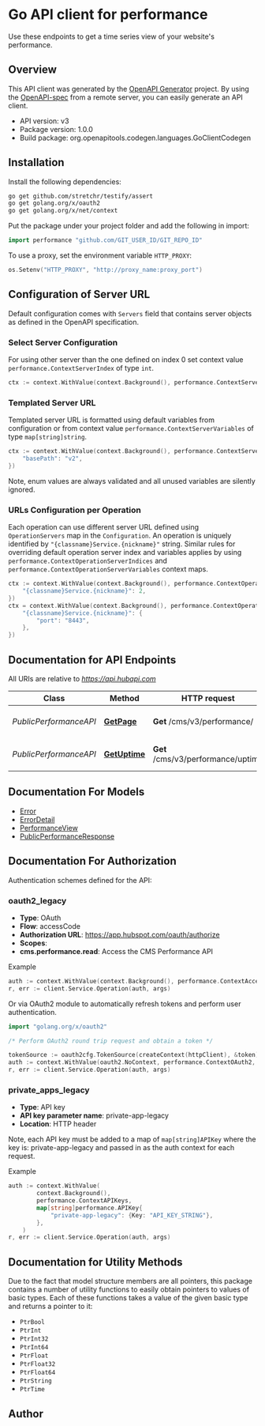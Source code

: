 # Go API client for performance

Use these endpoints to get a time series view of your website's performance.

## Overview
This API client was generated by the [OpenAPI Generator](https://openapi-generator.tech) project.  By using the [OpenAPI-spec](https://www.openapis.org/) from a remote server, you can easily generate an API client.

- API version: v3
- Package version: 1.0.0
- Build package: org.openapitools.codegen.languages.GoClientCodegen

## Installation

Install the following dependencies:

```sh
go get github.com/stretchr/testify/assert
go get golang.org/x/oauth2
go get golang.org/x/net/context
```

Put the package under your project folder and add the following in import:

```go
import performance "github.com/GIT_USER_ID/GIT_REPO_ID"
```

To use a proxy, set the environment variable `HTTP_PROXY`:

```go
os.Setenv("HTTP_PROXY", "http://proxy_name:proxy_port")
```

## Configuration of Server URL

Default configuration comes with `Servers` field that contains server objects as defined in the OpenAPI specification.

### Select Server Configuration

For using other server than the one defined on index 0 set context value `performance.ContextServerIndex` of type `int`.

```go
ctx := context.WithValue(context.Background(), performance.ContextServerIndex, 1)
```

### Templated Server URL

Templated server URL is formatted using default variables from configuration or from context value `performance.ContextServerVariables` of type `map[string]string`.

```go
ctx := context.WithValue(context.Background(), performance.ContextServerVariables, map[string]string{
	"basePath": "v2",
})
```

Note, enum values are always validated and all unused variables are silently ignored.

### URLs Configuration per Operation

Each operation can use different server URL defined using `OperationServers` map in the `Configuration`.
An operation is uniquely identified by `"{classname}Service.{nickname}"` string.
Similar rules for overriding default operation server index and variables applies by using `performance.ContextOperationServerIndices` and `performance.ContextOperationServerVariables` context maps.

```go
ctx := context.WithValue(context.Background(), performance.ContextOperationServerIndices, map[string]int{
	"{classname}Service.{nickname}": 2,
})
ctx = context.WithValue(context.Background(), performance.ContextOperationServerVariables, map[string]map[string]string{
	"{classname}Service.{nickname}": {
		"port": "8443",
	},
})
```

## Documentation for API Endpoints

All URIs are relative to *https://api.hubapi.com*

Class | Method | HTTP request | Description
------------ | ------------- | ------------- | -------------
*PublicPerformanceAPI* | [**GetPage**](docs/PublicPerformanceAPI.md#getpage) | **Get** /cms/v3/performance/ | View your website&#39;s performance.
*PublicPerformanceAPI* | [**GetUptime**](docs/PublicPerformanceAPI.md#getuptime) | **Get** /cms/v3/performance/uptime | View your website&#39;s uptime.


## Documentation For Models

 - [Error](docs/Error.md)
 - [ErrorDetail](docs/ErrorDetail.md)
 - [PerformanceView](docs/PerformanceView.md)
 - [PublicPerformanceResponse](docs/PublicPerformanceResponse.md)


## Documentation For Authorization


Authentication schemes defined for the API:
### oauth2_legacy


- **Type**: OAuth
- **Flow**: accessCode
- **Authorization URL**: https://app.hubspot.com/oauth/authorize
- **Scopes**: 
 - **cms.performance.read**: Access the CMS Performance API

Example

```go
auth := context.WithValue(context.Background(), performance.ContextAccessToken, "ACCESSTOKENSTRING")
r, err := client.Service.Operation(auth, args)
```

Or via OAuth2 module to automatically refresh tokens and perform user authentication.

```go
import "golang.org/x/oauth2"

/* Perform OAuth2 round trip request and obtain a token */

tokenSource := oauth2cfg.TokenSource(createContext(httpClient), &token)
auth := context.WithValue(oauth2.NoContext, performance.ContextOAuth2, tokenSource)
r, err := client.Service.Operation(auth, args)
```

### private_apps_legacy

- **Type**: API key
- **API key parameter name**: private-app-legacy
- **Location**: HTTP header

Note, each API key must be added to a map of `map[string]APIKey` where the key is: private-app-legacy and passed in as the auth context for each request.

Example

```go
auth := context.WithValue(
		context.Background(),
		performance.ContextAPIKeys,
		map[string]performance.APIKey{
			"private-app-legacy": {Key: "API_KEY_STRING"},
		},
	)
r, err := client.Service.Operation(auth, args)
```


## Documentation for Utility Methods

Due to the fact that model structure members are all pointers, this package contains
a number of utility functions to easily obtain pointers to values of basic types.
Each of these functions takes a value of the given basic type and returns a pointer to it:

* `PtrBool`
* `PtrInt`
* `PtrInt32`
* `PtrInt64`
* `PtrFloat`
* `PtrFloat32`
* `PtrFloat64`
* `PtrString`
* `PtrTime`

## Author



